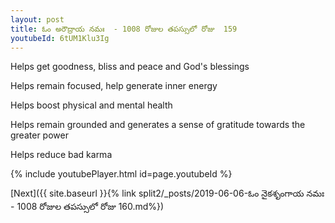 ```yaml
---
layout: post
title: ఓం అరౌద్రాయ నమః  - 1008 రోజుల తపస్సులో రోజు  159
youtubeId: 6tUM1Klu3Ig
---
```

 
 
Helps get goodness, bliss and peace and God's blessings
 
Helps remain focused, help generate inner energy 
 
Helps boost physical and mental health 
 
Helps remain grounded and generates a sense of gratitude towards the greater power 
 
Helps reduce bad karma
 
 
 
 


{% include youtubePlayer.html id=page.youtubeId %}
 
[Next]({{ site.baseurl }}{% link  split2/_posts/2019-06-06-ఓం నైకశృంగాయ నమః  - 1008 రోజుల తపస్సులో రోజు  160.md%})
 
